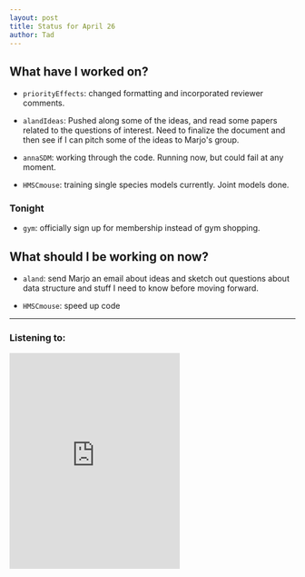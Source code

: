 ```yaml
---
layout: post 
title: Status for April 26 
author: Tad
---
```

 
## What have I worked on?
 
* `priorityEffects`: changed formatting and incorporated reviewer comments. 

* `alandIdeas`: Pushed along some of the ideas, and read some papers related to the questions of interest. Need to finalize the document and then see if I can pitch some of the ideas to Marjo's group. 

* `annaSDM`: working through the code. Running now, but could fail at any moment. 

* `HMSCmouse`: training single species models currently. Joint models done. 



### Tonight 
 
* `gym`: officially sign up for membership instead of gym shopping. 

 
## What should I be working on now? 
 
* `aland`: send Marjo an email about ideas and sketch out questions about data structure and stuff I need to know before moving forward. 

* `HMSCmouse`: speed up code



--- 
 
### Listening to: 

 <iframe src='https://embed.spotify.com/?uri=spotify%3Atrack%3A75sIddHveqsLvnBFKASMAX' width='300' height='380' frameborder='0' allowtransparency='true'></iframe> 
 
 <i class='fa fa-code' style='color:pink'></i> 
